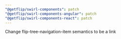 ```yaml
---
"@getflip/swirl-components": patch
"@getflip/swirl-components-angular": patch
"@getflip/swirl-components-react": patch
---
```


Change flip-tree-navigation-item semantics to be a link

